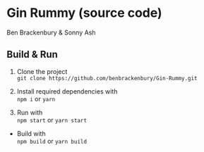 # Gin Rummy (source code)
Ben Brackenbury & Sonny Ash

## Build & Run
1. Clone the project\
  `git clone https://github.com/benbrackenbury/Gin-Rummy.git`

2. Install required dependencies with\
  `npm i` or `yarn`
  
3. Run with\
  `npm start` or `yarn start`
  
* Build with\
  `npm build` or `yarn build`

